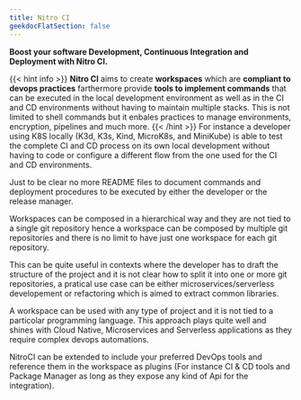 ```yaml
---
title: Nitro CI
geekdocFlatSection: false
---
```


**Boost your software Development, Continuous Integration and Deployment with Nitro CI.**

{{< hint info >}}
**Nitro CI** aims to create **workspaces** which are **compliant to devops practices** farthermore provide **tools to implement commands** that can be executed in the local development environment as well as in the CI and CD environments without having to maintain multiple stacks. This is not limited to shell commands but it enbales practices to manage environments, encryption, pipelines and much more.
{{< /hint >}}
For instance a developer using K8S locally (K3d, K3s, Kind, MicroK8s, and MiniKube) is able to test the complete CI and CD process on its own local development without having to code or configure a different flow from the one used for the CI and CD environments.

Just to be clear no more README files to document commands and deployment procedures to be executed by either the developer or the release manager.

Workspaces can be composed in a hierarchical way and they are not tied to a single git repository hence a workspace can be composed by multiple git repositories and there is no limit to have just one workspace for each git repository.

This can be quite useful in contexts where the developer has to draft the structure of the project and it is not clear how to split it into one or more git repositories, a pratical use case can be either microservices/serverless developement or refactoring which is aimed to extract common libraries.

A workspace can be used with any type of project and it is not tied to a particolar programming language. This approach plays quite well and shines with Cloud Native, Microservices and Serverless applications as they require complex devops automations.

NitroCI can be extended to include your preferred DevOps tools and reference them in the workspace as plugins (For instance CI & CD tools and Package Manager as long as they expose any kind of Api for the integration).

<!-- spellchecker-disable -->

<!-- spellchecker-enable -->
